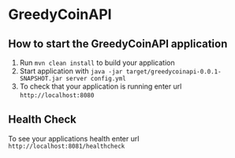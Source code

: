 # GreedyCoinAPI

How to start the GreedyCoinAPI application
---

1. Run `mvn clean install` to build your application
1. Start application with `java -jar target/greedycoinapi-0.0.1-SNAPSHOT.jar server config.yml`
1. To check that your application is running enter url `http://localhost:8080`

Health Check
---

To see your applications health enter url `http://localhost:8081/healthcheck`

